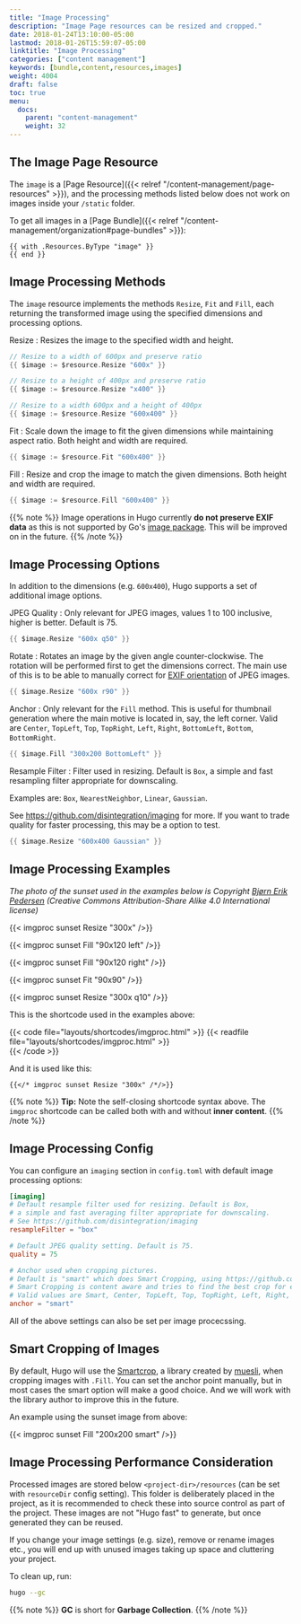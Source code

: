 ```yaml
---
title: "Image Processing"
description: "Image Page resources can be resized and cropped."
date: 2018-01-24T13:10:00-05:00
lastmod: 2018-01-26T15:59:07-05:00
linktitle: "Image Processing"
categories: ["content management"]
keywords: [bundle,content,resources,images]
weight: 4004
draft: false
toc: true
menu:
  docs:
    parent: "content-management"
    weight: 32
---
```


## The Image Page Resource

The `image` is a [Page Resource]({{< relref "/content-management/page-resources" >}}), and the processing methods listed below does not work on images inside your `/static` folder.


To get all images in a [Page Bundle]({{< relref "/content-management/organization#page-bundles" >}}):


```go-html-template
{{ with .Resources.ByType "image" }}
{{ end }}

```

## Image Processing Methods


The `image` resource implements the methods `Resize`, `Fit` and `Fill`, each returning the transformed image using the specified dimensions and processing options.

Resize
: Resizes the image to the specified width and height.

```go
// Resize to a width of 600px and preserve ratio
{{ $image := $resource.Resize "600x" }} 

// Resize to a height of 400px and preserve ratio
{{ $image := $resource.Resize "x400" }} 

// Resize to a width 600px and a height of 400px
{{ $image := $resource.Resize "600x400" }}
```

Fit
: Scale down the image to fit the given dimensions while maintaining aspect ratio. Both height and width are required.

```go
{{ $image := $resource.Fit "600x400" }} 
```

Fill
: Resize and crop the image to match the given dimensions. Both height and width are required.

```go
{{ $image := $resource.Fill "600x400" }} 
```


{{% note %}}
Image operations in Hugo currently **do not preserve EXIF data** as this is not supported by Go's [image package](https://github.com/golang/go/search?q=exif&type=Issues&utf8=%E2%9C%93). This will be improved on in the future.
{{% /note %}}


## Image Processing Options

In addition to the dimensions (e.g. `600x400`), Hugo supports a set of additional image options.


JPEG Quality
: Only relevant for JPEG images, values 1 to 100 inclusive, higher is better. Default is 75.

```go
{{ $image.Resize "600x q50" }}
```

Rotate
: Rotates an image by the given angle counter-clockwise. The rotation will be performed first to get the dimensions correct. The main use of this is to be able to manually correct for [EXIF orientation](https://github.com/golang/go/issues/4341) of JPEG images.

```go
{{ $image.Resize "600x r90" }}
```

Anchor
: Only relevant for the `Fill` method. This is useful for thumbnail generation where the main motive is located in, say, the left corner. 
Valid are `Center`, `TopLeft`, `Top`, `TopRight`, `Left`, `Right`, `BottomLeft`, `Bottom`, `BottomRight`.

```go
{{ $image.Fill "300x200 BottomLeft" }}
```

Resample Filter
: Filter used in resizing. Default is `Box`, a simple and fast resampling filter appropriate for downscaling. 

Examples are: `Box`, `NearestNeighbor`, `Linear`, `Gaussian`.

See https://github.com/disintegration/imaging for more. If you want to trade quality for faster processing, this may be a option to test. 

```go
{{ $image.Resize "600x400 Gaussian" }}
```

## Image Processing Examples

_The photo of the sunset used in the examples below is Copyright [Bjørn Erik Pedersen](https://commons.wikimedia.org/wiki/User:Bep) (Creative Commons Attribution-Share Alike 4.0 International license)_


{{< imgproc sunset Resize "300x" />}}

{{< imgproc sunset Fill "90x120 left" />}}

{{< imgproc sunset Fill "90x120 right" />}}

{{< imgproc sunset Fit "90x90" />}}

{{< imgproc sunset Resize "300x q10" />}}


This is the shortcode used in the examples above:


{{< code file="layouts/shortcodes/imgproc.html" >}}
{{< readfile file="layouts/shortcodes/imgproc.html" >}}   
{{< /code >}}

And it is used like this:

```go-html-template
{{</* imgproc sunset Resize "300x" /*/>}}
```


{{% note %}}
**Tip:** Note the self-closing shortcode syntax above. The `imgproc` shortcode can be called both with and without **inner content**.
{{% /note %}}

## Image Processing Config

You can configure an `imaging` section in `config.toml` with default image processing options:

```toml
[imaging]
# Default resample filter used for resizing. Default is Box,
# a simple and fast averaging filter appropriate for downscaling.
# See https://github.com/disintegration/imaging
resampleFilter = "box"

# Default JPEG quality setting. Default is 75.
quality = 75

# Anchor used when cropping pictures.
# Default is "smart" which does Smart Cropping, using https://github.com/muesli/smartcrop
# Smart Cropping is content aware and tries to find the best crop for each image.
# Valid values are Smart, Center, TopLeft, Top, TopRight, Left, Right, BottomLeft, Bottom, BottomRight
anchor = "smart"

```

All of the above settings can also be set per image procecssing.

## Smart Cropping of Images

By default, Hugo will use the [Smartcrop](https://github.com/muesli/smartcrop), a library created by [muesli](https://github.com/muesli), when cropping images with `.Fill`. You can set the anchor point manually, but in most cases the smart option will make a good choice. And we will work with the library author to improve this in the future.

An example using the sunset image from above:


{{< imgproc sunset Fill "200x200 smart" />}}


## Image Processing Performance Consideration

Processed images are stored below `<project-dir>/resources` (can be set with `resourceDir` config setting). This folder is deliberately placed in the project, as it is recommended to check these into source control as part of the project. These images are not "Hugo fast" to generate, but once generated they can be reused.

If you change your image settings (e.g. size), remove or rename images etc., you will end up with unused images taking up space and cluttering your project. 

To clean up, run:

```bash
hugo --gc
```


{{% note %}}
**GC** is short for **Garbage Collection**.
{{% /note %}}



